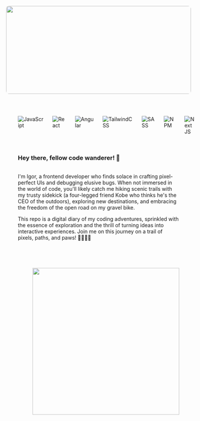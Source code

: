 <a href="URL_REDIRECT" target="blank"><img style="width: 100%; height: 15rem; background-image: cover; border-radius: 8px;" src="https://images.unsplash.com/photo-1704520355609-c62b0c4010df?q=80&w=2832&auto=format&fit=crop&ixlib=rb-4.0.3&ixid=M3wxMjA3fDB8MHxwaG90by1wYWdlfHx8fGVufDB8fHx8fA%3D%3D" height="100" /></a>

<div style="padding: 2rem; display:flex; flex-direction: column; gap: 1rem">

<div style="display: flex; flex-direction: row; gap: 1.5rem; width: 100%">

<div>

![JavaScript](https://img.shields.io/badge/javascript-%23323330.svg?style=for-the-badge&logo=javascript&logoColor=%23F7DF1E)

</div>

<div>

![React](https://img.shields.io/badge/react-%2320232a.svg?style=for-the-badge&logo=react&logoColor=%2361DAFB)

</div>

<div>

![Angular](https://img.shields.io/badge/angular-%23DD0031.svg?style=for-the-badge&logo=angular&logoColor=white)

</div>
<div>

![TailwindCSS](https://img.shields.io/badge/tailwindcss-%2338B2AC.svg?style=for-the-badge&logo=tailwind-css&logoColor=white)

</div>
<div>

![SASS](https://img.shields.io/badge/SASS-hotpink.svg?style=for-the-badge&logo=SASS&logoColor=white)

</div>
<div>

![NPM](https://img.shields.io/badge/NPM-%23CB3837.svg?style=for-the-badge&logo=npm&logoColor=white)

</div>
<div>

![Next JS](https://img.shields.io/badge/Next-black?style=for-the-badge&logo=next.js&logoColor=white)

</div>
</div>

### Hey there, fellow code wanderer! 👋

<div> I'm Igor, a frontend developer who finds solace in crafting pixel-perfect UIs and debugging elusive bugs. When not immersed in the world of code, you'll likely catch me hiking scenic trails with my trusty sidekick (a four-legged friend Kobe who thinks he's the CEO of the outdoors), exploring new destinations, and embracing the freedom of the open road on my gravel bike.

This repo is a digital diary of my coding adventures, sprinkled with the essence of exploration and the thrill of turning ideas into interactive experiences. Join me on this journey on a trail of pixels, paths, and paws! 🚴‍♂️🌲🐾</div>

<div style="display: flex; flex-direction: row-reverse">
<img src="https://github-readme-stats.vercel.app/api?username=idzimbeg&show_icons=true&theme=tokyonight" width="400">
</div>
</div>
